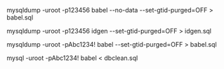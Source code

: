 mysqldump -uroot -p123456 babel --no-data --set-gtid-purged=OFF > babel.sql


mysqldump -uroot -p123456 idgen --set-gtid-purged=OFF > idgen.sql


mysqldump -uroot -pAbc1234! babel --set-gtid-purged=OFF > babel.sql





mysql -uroot -pAbc1234!  babel < dbclean.sql
